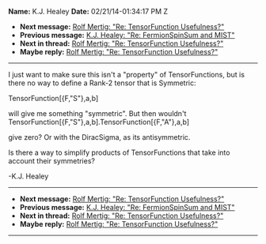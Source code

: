 **Name:** K.J. Healey
**Date:** 02/21/14-01:34:17 PM Z

  - **Next message:** [Rolf Mertig: "Re: TensorFunction
    Usefulness?"](0767.html)
  - **Previous message:** [K.J. Healey: "Re: FermionSpinSum and
    MIST"](0765.html)
  - **Next in thread:** [Rolf Mertig: "Re: TensorFunction
    Usefulness?"](0767.html)
  - **Maybe reply:** [Rolf Mertig: "Re: TensorFunction
    Usefulness?"](0767.html)

-----

I just want to make sure this isn't a "property" of TensorFunctions, but
is there no way to define a Rank-2 tensor that is Symmetric:  

TensorFunction[{F,"S"},a,b]  

will give me something "symmetric". But then wouldn't  
TensorFunction[{F,"S"},a,b].TensorFunction[{F,"A"},a,b]  

give zero? Or with the DiracSigma, as its antisymmetric.  

Is there a way to simplify products of TensorFunctions that take into
account their symmetries?  

\-K.J. Healey  

-----

  - **Next message:** [Rolf Mertig: "Re: TensorFunction
    Usefulness?"](0767.html)
  - **Previous message:** [K.J. Healey: "Re: FermionSpinSum and
    MIST"](0765.html)
  - **Next in thread:** [Rolf Mertig: "Re: TensorFunction
    Usefulness?"](0767.html)
  - **Maybe reply:** [Rolf Mertig: "Re: TensorFunction
    Usefulness?"](0767.html)

-----


